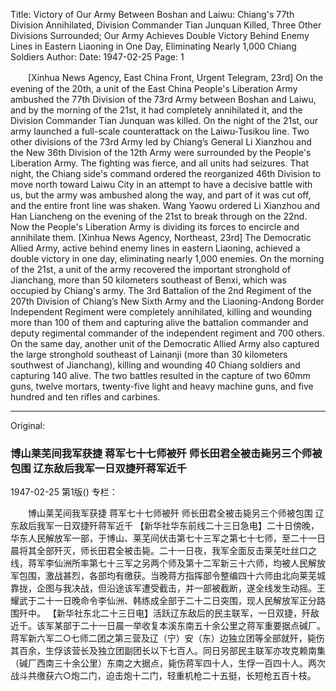 Title: Victory of Our Army Between Boshan and Laiwu: Chiang's 77th Division Annihilated, Division Commander Tian Junquan Killed, Three Other Divisions Surrounded; Our Army Achieves Double Victory Behind Enemy Lines in Eastern Liaoning in One Day, Eliminating Nearly 1,000 Chiang Soldiers
Author:
Date: 1947-02-25
Page: 1

　　[Xinhua News Agency, East China Front, Urgent Telegram, 23rd] On the evening of the 20th, a unit of the East China People's Liberation Army ambushed the 77th Division of the 73rd Army between Boshan and Laiwu, and by the morning of the 21st, it had completely annihilated it, and the Division Commander Tian Junquan was killed. On the night of the 21st, our army launched a full-scale counterattack on the Laiwu-Tusikou line. Two other divisions of the 73rd Army led by Chiang’s General Li Xianzhou and the New 36th Division of the 12th Army were surrounded by the People's Liberation Army. The fighting was fierce, and all units had seizures. That night, the Chiang side's command ordered the reorganized 46th Division to move north toward Laiwu City in an attempt to have a decisive battle with us, but the army was ambushed along the way, and part of it was cut off, and the entire front line was shaken. Wang Yaowu ordered Li Xianzhou and Han Liancheng on the evening of the 21st to break through on the 22nd. Now the People's Liberation Army is dividing its forces to encircle and annihilate them.
    [Xinhua News Agency, Northeast, 23rd] The Democratic Allied Army, active behind enemy lines in eastern Liaoning, achieved a double victory in one day, eliminating nearly 1,000 enemies. On the morning of the 21st, a unit of the army recovered the important stronghold of Jianchang, more than 50 kilometers southeast of Benxi, which was occupied by Chiang's army. The 3rd Battalion of the 2nd Regiment of the 207th Division of Chiang’s New Sixth Army and the Liaoning-Andong Border Independent Regiment were completely annihilated, killing and wounding more than 100 of them and capturing alive the battalion commander and deputy regimental commander of the independent regiment and 700 others. On the same day, another unit of the Democratic Allied Army also captured the large stronghold southeast of Lainanji (more than 30 kilometers southwest of Jianchang), killing and wounding 40 Chiang soldiers and capturing 140 alive. The two battles resulted in the capture of two 60mm guns, twelve mortars, twenty-five light and heavy machine guns, and five hundred and ten rifles and carbines.



<hr /> 

Original: 


### 博山莱芜间我军获捷  蒋军七十七师被歼  师长田君全被击毙另三个师被包围  辽东敌后我军一日双捷歼蒋军近千

1947-02-25
第1版()
专栏：

　　博山莱芜间我军获捷
    蒋军七十七师被歼
    师长田君全被击毙另三个师被包围
    辽东敌后我军一日双捷歼蒋军近千
    【新华社华东前线二十三日急电】二十日傍晚，华东人民解放军一部，于博山、莱芜间伏击第七十三军之第七十七师，至二十一日晨将其全部歼灭，师长田君全被击毙。二十一日夜，我军全面反击莱芜吐丝口之线，蒋军李仙洲所率第七十三军之另两个师及第十二军新三十六师，均被人民解放军包围，激战甚烈，各部均有缴获。当晚蒋方指挥部令整编四十六师由北向莱芜城靠拢，企图与我决战，但沿途该军遭受截击，并一部被截断，遂全线发生动摇。王耀武于二十一日晚命令李仙洲、韩练成全部于二十二日突围，现人民解放军正分路围歼中。
    【新华社东北二十三日电】活跃辽东敌后的民主联军，一日双捷，歼敌近千。该军某部于二十一日晨一举收复本溪东南五十余公里之蒋军重要据点碱厂。蒋军新六军二○七师二团之第三营及辽（宁）安（东）边独立团等全部就歼，毙伤其百余，生俘该营长及独立团副团长以下七百人。同日另部民主联军亦攻克赖南集（碱厂西南三十余公里）东南之大据点，毙伤蒋军四十人，生俘一百四十人。两次战斗共缴获六○炮二门，迫击炮十二门，轻重机枪二十五挺，长短枪五百十枝。
